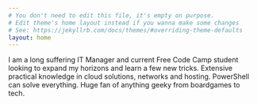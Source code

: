 ```yaml
---
# You don't need to edit this file, it's empty on purpose.
# Edit theme's home layout instead if you wanna make some changes
# See: https://jekyllrb.com/docs/themes/#overriding-theme-defaults
layout: home
---
```


I am a long suffering IT Manager and current Free Code Camp student looking to expand my horizons and learn a few new tricks. Extensive practical knowledge in cloud solutions, networks and hosting. PowerShell can solve everything. Huge fan of anything geeky from boardgames to tech.